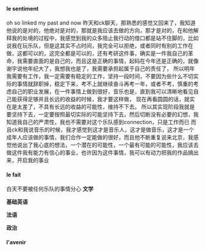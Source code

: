 #### le sentiment

oh so linked my past and now
昨天和ck聊天，那熟悉的感觉又回来了，我知道他说的是对的，他绝对是对的，那就是我应该去做的方向，那才是对的，在和他解释我的处境的过程中，我感觉到我的众多阻止我行动的借口都是站不住脚的，比如说我在玩乐队，但是这其实不占时间，我完全可以拒绝，或者同时有别的工作在做，这都可以的，这完全都是可以的，还有考研这件事，确实是一件我自己的革命，我需要直面的是自己的，而且这是正确的事情，起码在今年还是正确的，就像谢宇说他年纪大了，我想我也是了，我需要承担起属于自己的责任了， 所以明年我需要有工作，我一定需要有稳定的工作，坚持一段时间，不要因为些什么不切实际的事情就辞职掉，稳定下来，考不上就继续奋斗再考一年，或者不考，慎重的考虑自己的职业发展，在一件事情上做到很好，音乐也是，直到我可以清晰地看见自己能获得足够并且长远的收益的时候，我才要这样做，
现在再看圆圆的话，就实在是太差了，不具有长远的收益的可能性，维持不下去。
所以其实现阶段我就是要坚持下去，一定要按照最切实际的可能坚持下去，然后切断没有必要的幻想，我知道我自己的严肃性，我也不需要对这个乐队感到connection，只是工作而已
而且ck和我说音乐的时候，我才感觉到这才是音乐人，这才是做音乐，这才是一个成年人应该做的事情，我们合作一定能做的很好，而且他不断重复说来北京，我感觉他说出了我心底的想法，一个潜在的可能性，一个最有可能的可能性，我应该去做这件我有能力有信心的事业，也许因为这件事情，我可以有动力把我的作品搞出来，开启我的事业












#### le fait 
白天不要被任何乐队的事情分心
**文学**


**基础英语**


**法语**


**政治**




#### l'avenir